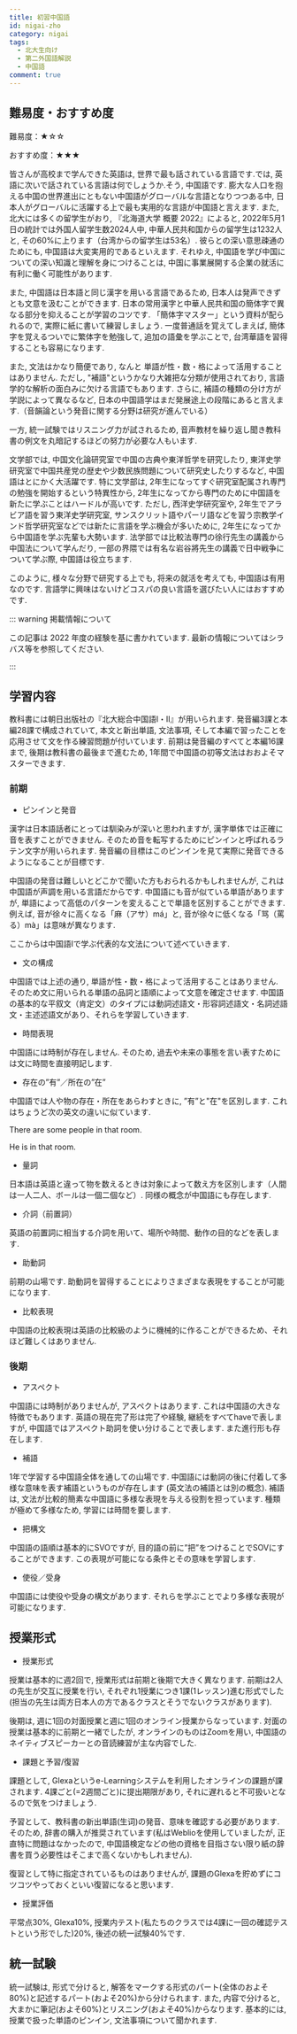```yaml
---
title: 初習中国語
id: nigai-zho
category: nigai
tags:
  - 北大生向け
  - 第二外国語解説
  - 中国語
comment: true
---
```

## 難易度・おすすめ度

難易度：★☆☆

おすすめ度：★★★

皆さんが高校まで学んできた英語は, 世界で最も話されている言語です.では, 英語に次いで話されている言語は何でしょうか.そう, 中国語です. 膨大な人口を抱える中国の世界進出にともない中国語がグローバルな言語となりつつある中,  日本人がグローバルに活躍する上で最も実用的な言語が中国語と言えます. また, 北大には多くの留学生がおり, 『北海道大学 概要 2022』によると, 2022年5月1日の統計では外国人留学生数2024人中, 中華人民共和国からの留学生は1232人と, その60%に上ります（台湾からの留学生は53名）. 彼らとの深い意思疎通のためにも, 中国語は大変実用的であるといえます. それゆえ, 中国語を学び中国についての深い知識と理解を身につけることは, 中国に事業展開する企業の就活に有利に働く可能性があります.

また, 中国語は日本語と同じ漢字を用いる言語であるため, 日本人は発声できずとも文意を汲むことができます. 日本の常用漢字と中華人民共和国の簡体字で異なる部分を抑えることが学習のコツです. 「簡体字マスター」という資料が配られるので, 実際に紙に書いて練習しましょう. 一度普通話を覚えてしまえば, 簡体字を覚えるついでに繁体字を勉強して, 追加の語彙を学ぶことで, 台湾華語を習得することも容易になります. 

また, 文法はかなり簡便であり, なんと 単語が性・数・格によって活用することはありません. ただし, "補語"というかなり大雑把な分類が使用されており, 言語学的な解析の面白みに欠ける言語でもあります. さらに, 補語の種類の分け方が学説によって異なるなど,  日本の中国語学はまだ発展途上の段階にあると言えます.（音韻論という発音に関する分野は研究が進んでいる）

一方, 統一試験ではリスニング力が試されるため, 音声教材を繰り返し聞き教科書の例文を丸暗記するほどの努力が必要な人もいます. 

文学部では, 中国文化論研究室で中国の古典や東洋哲学を研究したり, 東洋史学研究室で中国共産党の歴史や少数民族問題について研究史したりするなど, 中国語はとにかく大活躍です. 特に文学部は, 2年生になってすぐ研究室配属され専門の勉強を開始するという特異性から, 2年生になってから専門のために中国語を新たに学ぶことはハードルが高いです. ただし, 西洋史学研究室や, 2年生でアラビア語を習う東洋史学研究室, サンスクリット語やパーリ語などを習う宗教学インド哲学研究室などでは新たに言語を学ぶ機会が多いために, 2年生になってから中国語を学ぶ先輩も大勢います. 法学部では比較法専門の徐行先生の講義から中国法について学んだり, 一部の界隈では有名な岩谷將先生の講義で日中戦争について学ぶ際, 中国語は役立ちます. 

このように, 様々な分野で研究する上でも, 将来の就活を考えても, 中国語は有用なのです. 言語学に興味はないけどコスパの良い言語を選びたい人にはおすすめです.

::: warning 掲載情報について

この記事は 2022 年度の経験を基に書かれています. 最新の情報についてはシラバス等を参照してください.

:::

## 学習内容

教科書には朝日出版社の『北大総合中国語Ⅰ・Ⅱ』が用いられます. 発音編3課と本編28課で構成されていて, 本文と新出単語, 文法事項, そして本編で習ったことを応用させて文を作る練習問題が付いています. 前期は発音編のすべてと本編16課まで, 後期は教科書の最後まで進むため, 1年間で中国語の初等文法はおおよそマスターできます.

### 前期

* ピンインと発音

漢字は日本語話者にとっては馴染みが深いと思われますが, 漢字単体では正確に音を表すことができません. そのため音を転写するためにピンインと呼ばれるラテン文字が用いられます. 発音編の目標はこのピンインを見て実際に発音できるようになることが目標です.

中国語の発音は難しいとどこかで聞いた方もおられるかもしれませんが, これは中国語が声調を用いる言語だからです. 中国語にも音が似ている単語がありますが, 単語によって高低のパターンを変えることで単語を区別することができます. 例えば, 音が徐々に高くなる「<span hans>麻</span>（アサ）má」と, 音が徐々に低くなる「<span hans>骂</span>（罵る）mà」は意味が異なります.

ここからは中国語Ⅰで学ぶ代表的な文法について述べていきます.

* 文の構成

中国語では上述の通り, 単語が性・数・格によって活用することはありません. そのため文に用いられる単語の品詞と語順によって文意を確定させます. 中国語の基本的な平叙文（肯定文）のタイプには動詞述語文・形容詞述語文・名詞述語文・主述述語文があり、それらを学習していきます.

* 時間表現

中国語には時制が存在しません. そのため, 過去や未来の事態を言い表すためには文に時間を直接明記します. 

* 存在の”<span hans>有</span>”／所在の”<span hans>在</span>”

中国語では人や物の存在・所在をあらわすときに, ”<span hans>有</span>”と"<span hans>在</span>"を区別します. これはちょうど次の英文の違いに似ています.

There are some people in that room.

He is in that room.

* 量詞

日本語は英語と違って物を数えるときは対象によって数え方を区別します（人間は一人二人、ボールは一個二個など）.  同様の概念が中国語にも存在します.

* 介詞（前置詞）

英語の前置詞に相当する介詞を用いて、場所や時間、動作の目的などを表します.

* 助動詞

前期の山場です. 助動詞を習得することによりさまざまな表現をすることが可能になります.

* 比較表現

中国語の比較表現は英語の比較級のように機械的に作ることができるため、それほど難しくはありません.

### 後期

* アスペクト

中国語には時制がありませんが, アスペクトはあります. これは中国語の大きな特徴でもあります. 英語の現在完了形は完了や経験, 継続をすべてhaveで表しますが, 中国語ではアスペクト助詞を使い分けることで表します. また進行形も存在します.

* 補語

1年で学習する中国語全体を通しての山場です. 中国語には動詞の後に付着して多様な意味を表す補語というものが存在します (英文法の補語とは別の概念). 補語は, 文法が比較的簡素な中国語に多様な表現を与える役割を担っています. 種類が極めて多様なため, 学習には時間を要します.

* 把構文

中国語の語順は基本的にSVOですが, 目的語の前に”把”をつけることでSOVにすることができます. この表現が可能になる条件とその意味を学習します.

* 使役／受身

中国語には使役や受身の構文があります. それらを学ぶことでより多様な表現が可能になります.

## 授業形式

* 授業形式

授業は基本的に週2回で, 授業形式は前期と後期で大きく異なります. 前期は2人の先生が交互に授業を行い, それぞれ1授業につき1課(1レッスン)進む形式でした(担当の先生は両方日本人の方であるクラスとそうでないクラスがあります). 

後期は, 週に1回の対面授業と週に1回のオンライン授業からなっています. 対面の授業は基本的に前期と一緒でしたが, オンラインのものはZoomを用い, 中国語のネイティブスピーカーとの音読練習が主な内容でした. 

* 課題と予習/復習

課題として, Glexaというe-Learningシステムを利用したオンラインの課題が課されます. 4課ごと(=2週間ごと)に提出期限があり, それに遅れると不可扱いとなるので気をつけましょう. 

予習として、教科書の新出単語(<span hans>生词</span>)の発音、意味を確認する必要があります.  そのため, 辞書の購入が推奨されています(私はWeblioを使用していましたが, 正直特に問題はなかったので, 中国語検定などの他の資格を目指さない限り紙の辞書を買う必要性はそこまで高くないかもしれません). 

復習として特に指定されているものはありませんが, 課題のGlexaを貯めずにコツコツやっておくといい復習になると思います. 

* 授業評価

平常点30%, Glexa10%, 授業内テスト(私たちのクラスでは4課に一回の確認テストという形でした)20%, 後述の統一試験40%です. 

## 統一試験

統一試験は, 形式で分けると, 解答をマークする形式のパート(全体のおよそ80%)と記述するパート(およそ20%)から分けられます. また, 内容で分けると, 大まかに筆記(およそ60%)とリスニング(およそ40%)からなります. 基本的には, 授業で扱った単語のピンイン, 文法事項について聞かれます.
